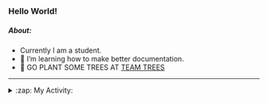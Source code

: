 ### Hello World!

##### About:
- Currently I am a student.
- 🌱 I’m learning how to make better documentation.
- 🌱 GO PLANT SOME TREES AT [TEAM TREES](https://teamtrees.org/)

---
<details>
  <summary>:zap: My Activity:</summary>
  
<!--START_SECTION:waka-->
![Code Time](http://img.shields.io/badge/Code%20Time-1%2C161%20hrs%208%20mins-blue)

**I'm a Night 🦉** 

```text
🌞 Morning                1789 commits        ██░░░░░░░░░░░░░░░░░░░░░░░   09.93 % 
🌆 Daytime                6201 commits        █████████░░░░░░░░░░░░░░░░   34.40 % 
🌃 Evening                5132 commits        ███████░░░░░░░░░░░░░░░░░░   28.47 % 
🌙 Night                  4903 commits        ███████░░░░░░░░░░░░░░░░░░   27.20 % 
```
📅 **I'm Most Productive on Wednesday** 

```text
Monday                   2577 commits        ████░░░░░░░░░░░░░░░░░░░░░   14.30 % 
Tuesday                  2445 commits        ███░░░░░░░░░░░░░░░░░░░░░░   13.56 % 
Wednesday                4207 commits        ██████░░░░░░░░░░░░░░░░░░░   23.34 % 
Thursday                 2287 commits        ███░░░░░░░░░░░░░░░░░░░░░░   12.69 % 
Friday                   1860 commits        ███░░░░░░░░░░░░░░░░░░░░░░   10.32 % 
Saturday                 1584 commits        ██░░░░░░░░░░░░░░░░░░░░░░░   08.79 % 
Sunday                   3065 commits        ████░░░░░░░░░░░░░░░░░░░░░   17.00 % 
```


📊 **This Week I Spent My Time On** 

```text
🔥 Editors: 
IntelliJ                 2 hrs 35 mins       █████████████████████████   100.00 % 

🐱‍💻 Projects: 
intro                    2 hrs 35 mins       █████████████████████████   100.00 % 
```


 Last Updated on 17/08/2023 14:11:21 UTC
<!--END_SECTION:waka-->
</details>
